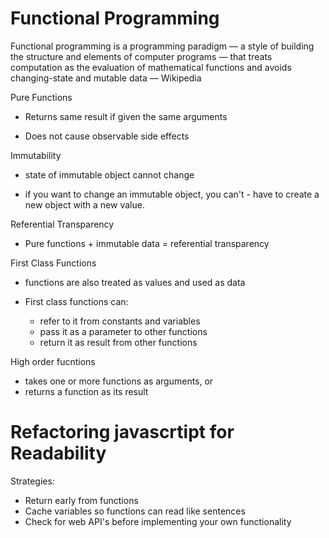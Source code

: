 # **Functional Programming**

Functional programming is a programming paradigm — a style of building the structure and elements of computer programs — that treats computation as the evaluation of mathematical functions and avoids changing-state and mutable data — Wikipedia

Pure Functions

- Returns same result if given the same arguments

- Does not cause observable side effects

Immutability

- state of immutable object cannot change

- if you want to change an immutable object, you can't - have to create a new object with a new value.

Referential Transparency

- Pure functions + immutable data = referential transparency

First Class Functions

- functions are also treated as values and used as data

- First class functions can:

  - refer to it from constants and variables
  - pass it as a parameter to other functions
  - return it as result from other functions

High order fucntions

  - takes one or more functions as arguments, or
  - returns a function as its result


# **Refactoring javascrtipt for Readability**

Strategies:

  - Return early from functions
  - Cache variables so functions can read like sentences
  - Check for web API's before implementing your own functionality